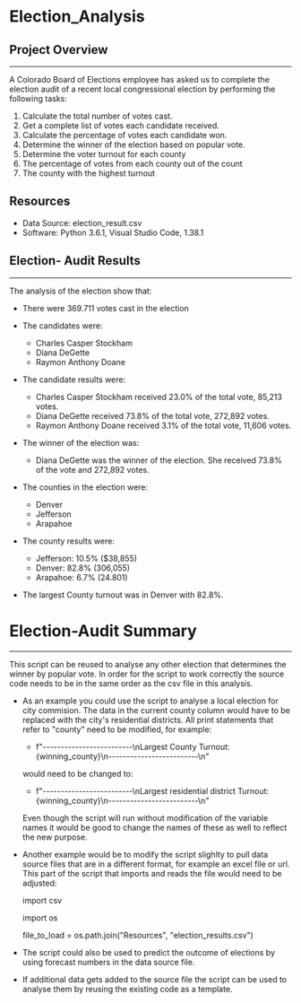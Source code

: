 # Election_Analysis

## Project Overview
***
A Colorado Board of Elections employee has asked us to complete the election audit of a recent local congressional election by performing the following tasks:

1. Calculate the total number of votes cast.
2. Get a complete list of votes each candidate received.
3. Calculate the percentage of votes each candidate won.
4. Determine the winner of the election based on popular vote.
5. Determine the voter turnout for each county
6. The percentage of votes from each county out of the count
7. The county with the highest turnout

## Resources
- Data Source: election_result.csv
- Software: Python 3.6.1, Visual Studio Code, 1.38.1


## Election- Audit Results
***
The analysis of the election show that:

- There were 369.711 votes cast in the election

- The candidates were: 
    - Charles Casper Stockham
    - Diana DeGette
    - Raymon Anthony Doane
    
- The candidate results were:
    - Charles Casper Stockham received 23.0% of the total vote, 85,213 votes.
    - Diana DeGette received 73.8% of the total vote, 272,892 votes.
    - Raymon Anthony Doane received 3.1% of the total vote, 11,606 votes.
       
- The winner of the election was:

    - Diana DeGette was the winner of the election. She received 73.8% of the vote and 272,892 votes.

- The counties in the election were:
     - Denver
     - Jefferson
     - Arapahoe

- The county results were: 
    - Jefferson: 10.5% ($38,855)
    - Denver: 82.8% (306,055)
    - Arapahoe: 6.7% (24.801)

- The largest County turnout was in Denver with 82.8%.

# Election-Audit Summary
***
This script can be reused to analyse any other election that determines the winner by popular vote. 
In order for the script to work correctly the source code needs to be in the same order as the csv file in this 
analysis. 

 - As an example you could use the script to analyse a local election for city commision.
   The data in the current county column would have to be replaced with the city's residential districts.
   All print statements that refer to "county" need to be modified, for example:
   
   - f"-------------------------\nLargest County Turnout: {winning_county}\n-------------------------\n"
  
    would need to be changed to:
  
   - f"-------------------------\nLargest residential district Turnout: {winning_county}\n-------------------------\n"
  
   Even though the script will run without modification of the variable names it would be good to change the names of these as well to reflect the new purpose. 
   
-  Another example would be to modify the script slighlty to pull data source files that are in a different format, for example an excel file or url.
   This part of the script that imports and reads the file would need to be adjusted:
  
    import csv
    
    import os

    file_to_load = os.path.join("Resources", "election_results.csv")
  
-  The script could also be used to predict the outcome of elections by using forecast numbers in the data source file. 

-  If additional data gets added to the source file the script can be used to analyse them by reusing the existing code as a template. 
   
    


